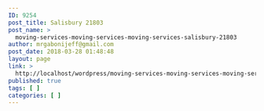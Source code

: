 ```yaml
---
ID: 9254
post_title: Salisbury 21803
post_name: >
  moving-services-moving-services-moving-services-salisbury-21803
author: mrgabonijeff@gmail.com
post_date: 2018-03-28 01:48:48
layout: page
link: >
  http://localhost/wordpress/moving-services-moving-services-moving-services-salisbury-21803/
published: true
tags: [ ]
categories: [ ]
---
```

